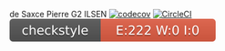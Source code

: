 de Saxce Pierre
G2 ILSEN
[![codecov](https://codecov.io/gh/pierredesaxce/ceri-m1-techniques-de-test/branch/master/graph/badge.svg?token=UKNP6MKTNI)](https://codecov.io/gh/pierredesaxce/ceri-m1-techniques-de-test)
[![CircleCI](https://circleci.com/gh/pierredesaxce/ceri-m1-techniques-de-test/tree/master.svg?style=svg)](https://circleci.com/gh/pierredesaxce/ceri-m1-techniques-de-test/tree/master)
![CheckStyle](checkstyle-result.svg)